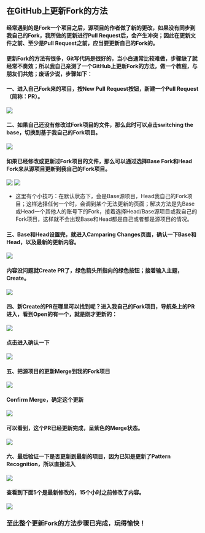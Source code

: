 ## 在GitHub上更新Fork的方法

#### 经常遇到的是Fork一个项目之后，源项目的作者做了新的更改，如果没有同步到我自己的Fork，我所做的更新进行Pull Request后，会产生冲突；因此在更新文件之前、至少是Pull Request之前，应当要更新自己的Fork的。

#### 更新Fork的方法有很多，Git写代码是很好的，当小白通常比较难做，步骤缺了就经常不奏效；所以我自己亲测了一个GitHub上更新Fork的方法，做一个教程，与朋友们共勉；废话少说，步骤如下：

#### 一、进入自己Fork来的项目，按New Pull Request按钮，新建一个Pull Request（简称：PR）。
![](pic/ForkFetch1.png)

#### 二、如果自己还没有修改过Fork项目的文件，那么此时可以点击switching the base，切换到基于我自己的Fork项目。
![](pic/ForkFetch2.png)
#### 如果已经修改或更新过Fork项目的文件，那么可以通过选择Base Fork和Head Fork来从源项目更新到我自己的Fork项目。
![](pic/ForkFetch3.png)
![](pic/ForkFetch4.png)
* 这里有个小技巧：在默认状态下，会是Base源项目，Head我自己的Fork项目；这样选择任何一个时，会调到某个无法更新的页面；解决方法是先Base或Head一个其他人的账号下的Fork，接着选择Head/Base源项目或我自己的Fork项目，这样就不会出现Base和Head都是自己或者都是源项目的情况。

#### 三、Base和Head设置完，就进入Camparing Changes页面，确认一下Base和Head，以及最新的更新内容。
![](pic/ForkFetch5.png)
#### 内容没问题就Create PR了，绿色箭头所指向的绿色按钮；接着输入主题，Create。
![](pic/ForkFetch6.png)

#### 四、新Create的PR在哪里可以找到呢？进入我自己的Fork项目，导航条上的PR进入，看到Open的有一个，就是刚才更新的：
![](pic/ForkFetch7.png)
#### 点击进入确认一下
![](pic/ForkFetch8.png)

#### 五、把源项目的更新Merge到我的Fork项目
![](pic/ForkFetch9.png)
#### Confirm Merge，确定这个更新
![](pic/ForkFetch10.png)
#### 可以看到，这个PR已经更新完成，呈紫色的Merge状态。
![](pic/ForkFetch11.png)

#### 六、最后验证一下是否更新到最新的项目，因为已知是更新了Pattern Recognition，所以直接进入
![](pic/ForkFetch12.png)
#### 查看到下面5个是最新修改的，15个小时之前修改了内容。
![](pic/ForkFetch13.png)

### 至此整个更新Fork的方法步骤已完成，玩得愉快！

